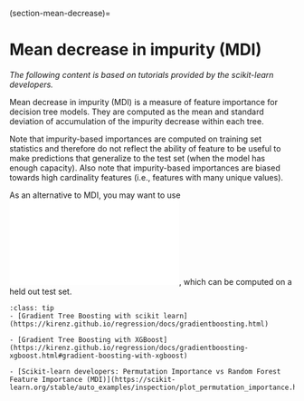 (section-mean-decrease)=
# Mean decrease in impurity (MDI)

*The following content is based on tutorials provided by the scikit-learn developers.*

Mean decrease in impurity (MDI) is a measure of feature importance for decision tree models. They are computed as the mean and standard deviation of accumulation of the impurity decrease within each tree.

Note that impurity-based importances are computed on training set statistics and therefore do not reflect the ability of feature to be useful to make predictions that generalize to the test set (when the model has enough capacity). Also note that impurity-based importances are biased towards high cardinality features (i.e., features with many unique values). 

As an alternative to MDI, you may want to use ![](permutation-feature-importance.md), which can be computed on a held out test set. 

```{admonition} Resources
:class: tip
- [Gradient Tree Boosting with scikit learn](https://kirenz.github.io/regression/docs/gradientboosting.html)

- [Gradient Tree Boosting with XGBoost](https://kirenz.github.io/regression/docs/gradientboosting-xgboost.html#gradient-boosting-with-xgboost)

- [Scikit-learn developers: Permutation Importance vs Random Forest Feature Importance (MDI)](https://scikit-learn.org/stable/auto_examples/inspection/plot_permutation_importance.html#)
```
